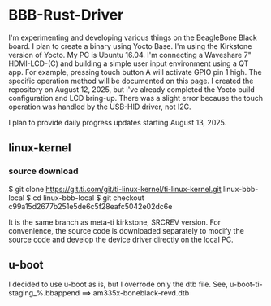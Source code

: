 # BBB-Rust-Driver

I'm experimenting and developing various things on the BeagleBone Black board.
I plan to create a binary using Yocto Base.
I'm using the Kirkstone version of Yocto.
My PC is Ubuntu 16.04.
I'm connecting a Waveshare 7" HDMI-LCD-(C) and building a simple user input environment using a QT app. For example, pressing touch button A will activate GPIO pin 1 high. The specific operation method will be documented on this page.
I created the repository on August 12, 2025, but I've already completed the Yocto build configuration and LCD bring-up. There was a slight error because the touch operation was handled by the USB-HID driver, not I2C.

I plan to provide daily progress updates starting August 13, 2025.

## linux-kernel
### source download
  $ git clone https://git.ti.com/git/ti-linux-kernel/ti-linux-kernel.git linux-bbb-local
  $ cd linux-bbb-local
  $ git checkout c99a15d2677b251e5de6c5f28eafc5042e02dc6e
  
  It is the same branch as meta-ti kirkstone, SRCREV version.
  For convenience, the source code is downloaded separately to modify the source code and develop the device driver directly on the local PC.

## u-boot
  I decided to use u-boot as is, but I overrode only the dtb file.
  See, u-boot-ti-staging_%.bbappend  ==> am335x-boneblack-revd.dtb
  

